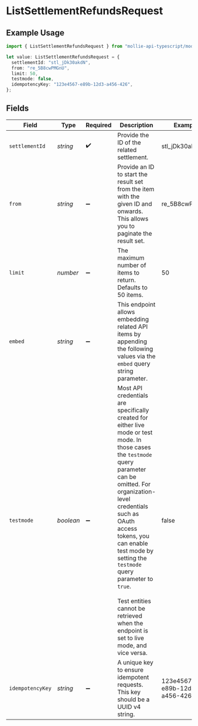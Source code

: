 # ListSettlementRefundsRequest

## Example Usage

```typescript
import { ListSettlementRefundsRequest } from "mollie-api-typescript/models/operations";

let value: ListSettlementRefundsRequest = {
  settlementId: "stl_jDk30akdN",
  from: "re_5B8cwPMGnU",
  limit: 50,
  testmode: false,
  idempotencyKey: "123e4567-e89b-12d3-a456-426",
};
```

## Fields

| Field                                                                                                                                                                                                                                                                                                                                                                                  | Type                                                                                                                                                                                                                                                                                                                                                                                   | Required                                                                                                                                                                                                                                                                                                                                                                               | Description                                                                                                                                                                                                                                                                                                                                                                            | Example                                                                                                                                                                                                                                                                                                                                                                                |
| -------------------------------------------------------------------------------------------------------------------------------------------------------------------------------------------------------------------------------------------------------------------------------------------------------------------------------------------------------------------------------------- | -------------------------------------------------------------------------------------------------------------------------------------------------------------------------------------------------------------------------------------------------------------------------------------------------------------------------------------------------------------------------------------- | -------------------------------------------------------------------------------------------------------------------------------------------------------------------------------------------------------------------------------------------------------------------------------------------------------------------------------------------------------------------------------------- | -------------------------------------------------------------------------------------------------------------------------------------------------------------------------------------------------------------------------------------------------------------------------------------------------------------------------------------------------------------------------------------- | -------------------------------------------------------------------------------------------------------------------------------------------------------------------------------------------------------------------------------------------------------------------------------------------------------------------------------------------------------------------------------------- |
| `settlementId`                                                                                                                                                                                                                                                                                                                                                                         | *string*                                                                                                                                                                                                                                                                                                                                                                               | :heavy_check_mark:                                                                                                                                                                                                                                                                                                                                                                     | Provide the ID of the related settlement.                                                                                                                                                                                                                                                                                                                                              | stl_jDk30akdN                                                                                                                                                                                                                                                                                                                                                                          |
| `from`                                                                                                                                                                                                                                                                                                                                                                                 | *string*                                                                                                                                                                                                                                                                                                                                                                               | :heavy_minus_sign:                                                                                                                                                                                                                                                                                                                                                                     | Provide an ID to start the result set from the item with the given ID and onwards. This allows you to paginate the<br/>result set.                                                                                                                                                                                                                                                     | re_5B8cwPMGnU                                                                                                                                                                                                                                                                                                                                                                          |
| `limit`                                                                                                                                                                                                                                                                                                                                                                                | *number*                                                                                                                                                                                                                                                                                                                                                                               | :heavy_minus_sign:                                                                                                                                                                                                                                                                                                                                                                     | The maximum number of items to return. Defaults to 50 items.                                                                                                                                                                                                                                                                                                                           | 50                                                                                                                                                                                                                                                                                                                                                                                     |
| `embed`                                                                                                                                                                                                                                                                                                                                                                                | *string*                                                                                                                                                                                                                                                                                                                                                                               | :heavy_minus_sign:                                                                                                                                                                                                                                                                                                                                                                     | This endpoint allows embedding related API items by appending the following values via the `embed` query string<br/>parameter.                                                                                                                                                                                                                                                         |                                                                                                                                                                                                                                                                                                                                                                                        |
| `testmode`                                                                                                                                                                                                                                                                                                                                                                             | *boolean*                                                                                                                                                                                                                                                                                                                                                                              | :heavy_minus_sign:                                                                                                                                                                                                                                                                                                                                                                     | Most API credentials are specifically created for either live mode or test mode. In those cases the `testmode` query<br/>parameter can be omitted. For organization-level credentials such as OAuth access tokens, you can enable test mode by<br/>setting the `testmode` query parameter to `true`.<br/><br/>Test entities cannot be retrieved when the endpoint is set to live mode, and vice versa. | false                                                                                                                                                                                                                                                                                                                                                                                  |
| `idempotencyKey`                                                                                                                                                                                                                                                                                                                                                                       | *string*                                                                                                                                                                                                                                                                                                                                                                               | :heavy_minus_sign:                                                                                                                                                                                                                                                                                                                                                                     | A unique key to ensure idempotent requests. This key should be a UUID v4 string.                                                                                                                                                                                                                                                                                                       | 123e4567-e89b-12d3-a456-426                                                                                                                                                                                                                                                                                                                                                            |